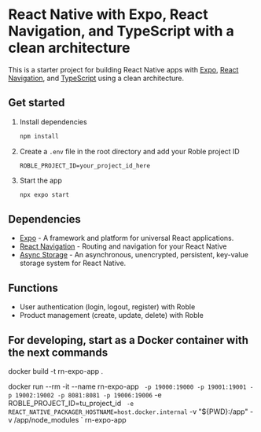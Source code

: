 # React Native with Expo, React Navigation, and TypeScript with a clean architecture

This is a starter project for building React Native apps with [Expo](https://expo.dev/), [React Navigation](https://reactnavigation.org/), and [TypeScript](https://www.typescriptlang.org/) using a clean architecture.

## Get started

1. Install dependencies

   ```bash
   npm install
   ```

2. Create a `.env` file in the root directory and add your Roble project ID

   ```
   ROBLE_PROJECT_ID=your_project_id_here
   ```

3. Start the app

   ```bash
   npx expo start
   ```

## Dependencies
- [Expo](https://expo.dev/) - A framework and platform for universal React applications.
- [React Navigation](https://reactnavigation.org/) - Routing and navigation for your React Native
- [Async Storage](https://react-native-async-storage.github.io/async-storage/) - An asynchronous, unencrypted, persistent, key-value storage system for React Native.

## Functions
- User authentication (login, logout, register) with Roble
- Product management (create, update, delete) with Roble

## For developing, start as a Docker container with the next commands
docker build -t rn-expo-app .

docker run --rm -it --name rn-expo-app `  -p 19000:19000 -p 19001:19001 -p 19002:19002 -p 8081:8081 -p 19006:19006 `  -e ROBLE_PROJECT_ID=tu_project_id `  -e REACT_NATIVE_PACKAGER_HOSTNAME=host.docker.internal `  -v "${PWD}:/app" -v /app/node_modules `  rn-expo-app